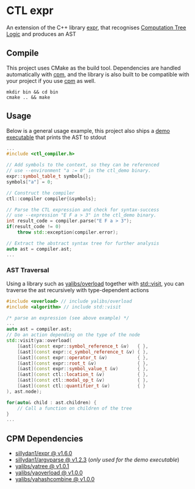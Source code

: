 # CTL expr
An extension of the C++ library [expr](https://github.com/sillydan1/expr), that recognises [Computation Tree Logic](https://en.wikipedia.org/wiki/Computation_tree_logic) 
and produces an AST

## Compile
This project uses CMake as the build tool.
Dependencies are handled automatically with [cpm](https://github.com/cpm-cmake/CPM.cmake), 
and the library is also built to be compatible with your
project if you use [cpm](https://github.com/cpm-cmake/CPM.cmake) as well.

```shell
mkdir bin && cd bin
cmake .. && make
```

## Usage
Below is a general usage example, this project also ships a [demo executable](src/main.cpp)
that prints the AST to stdout

```c++
...
#include <ctl_compiler.h>

// Add symbols to the context, so they can be referenced
// use --environment "a := 0" in the ctl_demo binary.
expr::symbol_table_t symbols{};
symbols["a"] = 0;

// Construct the compiler
ctl::compiler compiler{&symbols};

// Parse the CTL expression and check for syntax-success
// use --expression "E F a > 3" in the ctl_demo binary.
int result_code = compiler.parse("E F a > 3");
if(result_code != 0)
    throw std::exception(compiler.error);

// Extract the abstract syntax tree for further analysis
auto ast = compiler.ast;
...
```

### AST Traversal

Using a library such as [yalibs/overload](https://github.com/yalibs/yaoverload) together with [std::visit](https://en.cppreference.com/w/cpp/utility/variant/visit), you can
traverse the ast recursively with type-dependent actions

```c++
#include <overload> // include yalibs/overload
#include <algorithm> // include std::visit

/* parse an expression (see above example) */
...
auto ast = compiler.ast;
// Do an action depending on the type of the node
std::visit(ya::overload(
    [&ast](const expr::symbol_reference_t &v)   { },
    [&ast](const expr::c_symbol_reference_t &v) { },
    [&ast](const expr::operator_t &v)           { },
    [&ast](const expr::root_t &v)               { },
    [&ast](const expr::symbol_value_t &v)       { },
    [&ast](const ctl::location_t &v)            { },
    [&ast](const ctl::modal_op_t &v)            { },
    [&ast](const ctl::quantifier_t &v)          { }
), ast.node);

for(auto& child : ast.children) {
    // Call a function on children of the tree
}
...
```

## CPM Dependencies
 - [sillydan1/expr @ v1.6.0](https://github.com/sillydan1/expr)
 - [sillydan1/argvparse @ v1.2.3](https://github.com/sillydan1/argvparse) (*only used for the demo executable*)
 - [yalibs/yatree @ v1.0.1](https://github.com/yalibs/yatree)
 - [yalibs/yaoverload @ v1.0.0](https://github.com/yalibs/yaoverload)
 - [yalibs/yahashcombine @ v1.0.0](https://github.com/yalibs/yahashcombine)
